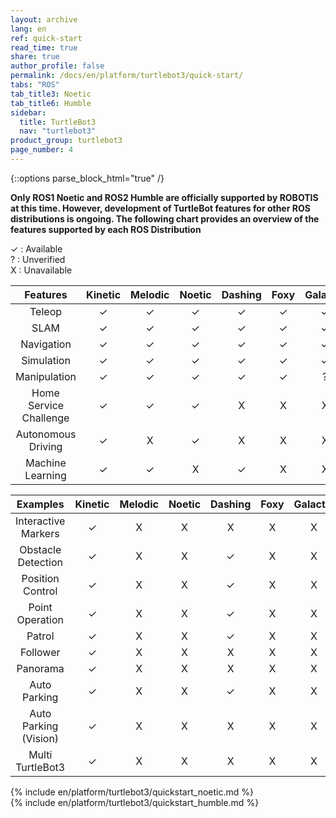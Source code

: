 ```yaml
---
layout: archive
lang: en
ref: quick-start
read_time: true
share: true
author_profile: false
permalink: /docs/en/platform/turtlebot3/quick-start/
tabs: "ROS"
tab_title3: Noetic
tab_title6: Humble
sidebar:
  title: TurtleBot3
  nav: "turtlebot3"
product_group: turtlebot3
page_number: 4
---
```


<style>body {counter-reset: h1 2 !important;}</style>
<div style="counter-reset: h2 0"></div>

{::options parse_block_html="true" /}

**Only ROS1 Noetic and ROS2 Humble are officially supported by ROBOTIS at this time. However, development of TurtleBot features for other ROS distributions is ongoing. The following chart provides an overview of the features supported by each ROS Distribution**

✓ : Available  <br>
? : Unverified<br>
X : Unavailable<br>

|        Features        | Kinetic | Melodic | Noetic | Dashing | Foxy | Galactic | Humble |
|:----------------------:|:-------:|:-------:|:------:|:-------:|:----:|:--------:|:------:|
|         Teleop         |    ✓    |    ✓    |   ✓    |    ✓    |  ✓   |    ✓     |   ✓    |
|          SLAM          |    ✓    |    ✓    |   ✓    |    ✓    |  ✓   |    ✓     |   ✓    |
|       Navigation       |    ✓    |    ✓    |   ✓    |    ✓    |  ✓   |    ✓     |   ✓    |
|       Simulation       |    ✓    |    ✓    |   ✓    |    ✓    |  ✓   |    ✓     |   ✓    |
|      Manipulation      |    ✓    |    ✓    |   ✓    |    ✓    |  ✓   |    ?     |   ✓    |
| Home Service Challenge |    ✓    |    ✓    |   ✓    |    X    |  X   |    X     |   X    |
|   Autonomous Driving   |    ✓    |    X    |   ✓    |    X    |  X   |    X     |   X    |
|    Machine Learning    |    ✓    |    ✓    |   X    |    ✓    |  X   |    X     |   X    |

|       Examples       | Kinetic | Melodic | Noetic | Dashing | Foxy | Galactic | Humble |
|:--------------------:|:-------:|:-------:|:------:|:-------:|:----:|:--------:|:------:|
| Interactive Markers  |    ✓    |    X    |   X    |    X    |  X   |    X     |   X    |
|  Obstacle Detection  |    ✓    |    X    |   X    |    ✓    |  X   |    X     |   X    |
|   Position Control   |    ✓    |    X    |   X    |    ✓    |  X   |    X     |   X    |
|   Point Operation    |    ✓    |    X    |   X    |    ✓    |  X   |    X     |   X    |
|        Patrol        |    ✓    |    X    |   X    |    ✓    |  X   |    X     |   X    |
|       Follower       |    ✓    |    X    |   X    |    X    |  X   |    X     |   X    |
|       Panorama       |    ✓    |    X    |   X    |    X    |  X   |    X     |   X    |
|     Auto Parking     |    ✓    |    X    |   X    |    ✓    |  X   |    X     |   X    |
| Auto Parking (Vision)|    ✓    |    X    |   X    |    X    |  X   |    X     |   X    |
|   Multi TurtleBot3   |    ✓    |    X    |   X    |    X    |  X   |    X     |   X    |

<section data-id="{{ page.tab_title3 }}" class="tab_contents">
{% include en/platform/turtlebot3/quickstart_noetic.md %}
</section>

<!-- <!-- <section data-id="{{ page.tab_title1 }}" class="tab_contents">
{% include en/platform/turtlebot3/quickstart_kinetic.md %}
</section> -->

<!-- <section data-id="{{ page.tab_title2 }}" class="tab_contents">
{% include en/platform/turtlebot3/quickstart_melodic.md %}
</section> -->

<!-- <section data-id="{{ page.tab_title4 }}" class="tab_contents">
{% include en/platform/turtlebot3/quickstart_dashing.md %}
</section> -->

<!-- <section data-id="{{ page.tab_title5 }}" class="tab_contents">
{% include en/platform/turtlebot3/quickstart_foxy.md %}
</section> -->

<section data-id="{{ page.tab_title6 }}" class="tab_contents">
{% include en/platform/turtlebot3/quickstart_humble.md %}
</section>

<!-- <section data-id="{{ page.tab_title7 }}" class="tab_contents">
{% include en/platform/turtlebot3/quickstart_windows.md %}
</section> -->

<!--

Log:
20201018
- JS code is addeds to default.html.
- The made js code performs adding a class named "selected" to .archive class.
- when archive class name is changed, I want the include specific fragnments will appear and the other fragments not show up (display: none;)

20201019
- If statement only works one time when the pate is loaded. Manipulate css property, display: none or block.

20201020
- {::options parse_block_html="true" /} 옵션을 통해, Block Level 의 블럭과 마크다운을 같이 사용할수있다.
- {: .} 로 통해, ID 또는 class 지정이 가능하다.

20201029

- Page 로드시, Object에 data를 저장하여 Tab이 게속 선택되어지게끔 해야한다.
- tutorialrepublic.com/faq/how-to-keep-the-current-tab-active-on-page-reload-in-bootstrap.php#:~:text=Answer%3A%20Use%20the%20HTML5%20localStorage,tab%20selected%20on%20page%20reload.

-->
